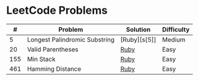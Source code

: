 # LeetCode Problems

| #   | Problem                          | Solution     | Difficulty |
| --- | -------------------------------- | ------------ | ---------- |
| 5   | Longest Palindromic Substring    | [Ruby][s[5]] | Medium     |
| 20  | Valid Parentheses                | [Ruby][s20]  | Easy       |
| 155 | Min Stack                        | [Ruby][s155] | Easy       |
| 461 | Hamming Distance                 | [Ruby][s461] | Easy       |

[s5]:./longest_palindromic_substring.rb
[s20]:./valid_parentheses.rb
[s155]:./min_stack.rb
[s461]:./hamming_distance.rb
